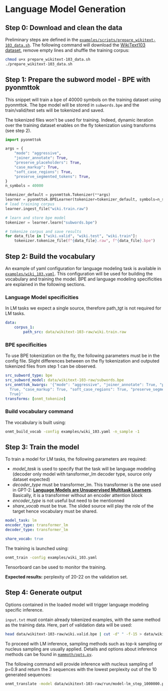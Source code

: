# Language Model Generation


## Step 0: Download and clean the data

Preliminary steps are defined in the [`examples/scripts/prepare_wikitext-103_data.sh`](https://github.com/OpenNMT/OpenNMT-py/tree/master/examples/scripts/prepare_wikitext-103_data.sh). The following command will download the [WikiText103 dataset](https://blog.einstein.ai/the-wikitext-long-term-dependency-language-modeling-dataset/), remove empty lines and shuffle the training corpus:
```bash
chmod u+x prepare_wikitext-103_data.sh
./prepare_wikitext-103_data.sh
```

## Step 1: Prepare the subword model - BPE with pyonmttok

This snippet will train a bpe of 40000 symbols on the training dataset using pyonmttok. The bpe model will be stored in `subwords.bpe` and the train/valid/test sets will be tokenized and saved.

The tokenized files won't be used for training. Indeed, dynamic iteration over the training dataset enables on the fly tokenization using transforms (see step 2).

```python
import pyonmttok

args = {
    "mode": "aggressive",
    "joiner_annotate": True,
    "preserve_placeholders": True,
    "case_markup": True,
    "soft_case_regions": True,
    "preserve_segmented_tokens": True,
}
n_symbols = 40000

tokenizer_default = pyonmttok.Tokenizer(**args)
learner = pyonmttok.BPELearner(tokenizer=tokenizer_default, symbols=n_symbols)
# load training corpus
learner.ingest_file("wiki.train.raw")

# learn and store bpe model
tokenizer = learner.learn("subwords.bpe")

# tokenize corpus and save results
for data_file in ["wiki.valid", "wiki.test", "wiki.train"]:
    tokenizer.tokenize_file(f"{data_file}.raw", f"{data_file}.bpe")
```

## Step 2: Build the vocabulary
An example of yaml configuration for language modeling task is available in [`examples/wiki_103.yaml`](https://github.com/OpenNMT/OpenNMT-py/tree/master/examples/wiki_103.yaml). This configuration will be used for building the vocabulary and training the model.
BPE and language modeling specificities are explained in the following sections.

### Language Model specificities

In LM tasks we expect a single source, therefore path_tgt is not required for LM tasks.

```yaml
data:
    corpus_1:
        path_src: data/wikitext-103-raw/wiki.train.raw
```

### BPE specificities

To use BPE tokenization on the fly, the following parameters must be in the config file.
Slight differences between on the fly tokenization and outputed tokenized files from step 1 can be observed.

```yaml
src_subword_type: bpe
src_subword_model: data/wikitext-103-raw/subwords.bpe
src_onmttok_kwargs: '{"mode": "aggressive", "joiner_annotate": True, "preserve_placeholders":
  True, "case_markup": True, "soft_case_regions": True, "preserve_segmented_tokens":
  True}'
transforms: [onmt_tokenize]
```

### Build vocabulary command
The vocabulary is built using:
```bash
onmt_build_vocab -config examples/wiki_103.yaml -n_sample -1
```

## Step 3: Train the model
To train a model for LM tasks, the following parameters are required:

* *model_task* is used to specify that the task will be language modeling (decoder only model with tansformer_lm decoder type, source only dataset expected)
* *decoder_type* must be transformer_lm. This transformer is the one used in GPT-2: [**Language Models are Unsupervised Multitask Learners**](https://d4mucfpksywv.cloudfront.net/better-language-models/language_models_are_unsupervised_multitask_learners.pdf). Basically, it is a transformer without an encoder attention block
* *encoder_type* is not useful but need to be mentionned
* *share_vocab* must be true. The slided source will play the role of the target hence vocabulary must be shared. 
```yaml
model_task: lm
encoder_type: transformer_lm
decoder_type: transformer_lm

share_vocab: true
```

The training is launched using:
```bash
onmt_train -config examples/wiki_103.yaml
```
Tensorboard can be used to monitor the training.

**Expected results:** perplexity of 20-22 on the validation set.

## Step 4: Generate output
Options contained in the loaded model will trigger language modeling specific inference.

`input.txt` must contain already tokenized examples, with the same method as the training data. Here, part of validation data will be used:
```bash
head data/wikitext-103-raw/wiki.valid.bpe | cut -d" " -f-15 > data/wikitext-103-raw/lm_input.txt
```

To proceed with LM inference, sampling methods such as top-k sampling or nucleus sampling are usually applied. Details and options about inference methods can be found in [`mammoth/opts.py`](https://github.com/OpenNMT/OpenNMT-py/tree/master/mammoth/opts.py).

The following command will provide inference with nucleus sampling of p=0.9 and return the 3 sequences with the lowest perplexity out of the 10 generated sequences:
```bash
onmt_translate -model data/wikitext-103-raw/run/model-lm_step_1000000.pt -src data/wikitext-103-raw/lm_input.txt -output data/wikitext-103-raw/lm_pred_input.txt -verbose -n_best 3 -random_sampling_topp 0.9 -beam_size 10
```